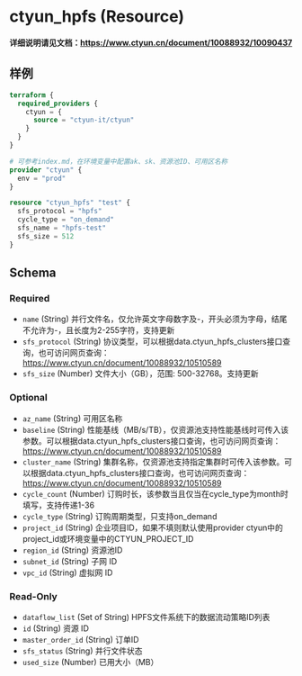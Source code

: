 # ctyun_hpfs (Resource)
**详细说明请见文档：https://www.ctyun.cn/document/10088932/10090437**



## 样例

```terraform
terraform {
  required_providers {
    ctyun = {
      source = "ctyun-it/ctyun"
    }
  }
}

# 可参考index.md，在环境变量中配置ak、sk、资源池ID、可用区名称
provider "ctyun" {
  env = "prod"
}

resource "ctyun_hpfs" "test" {
  sfs_protocol = "hpfs"
  cycle_type = "on_demand"
  sfs_name = "hpfs-test"
  sfs_size = 512
}
```

<!-- schema generated by tfplugindocs -->
## Schema

### Required

- `name` (String) 并行文件名，仅允许英文字母数字及-，开头必须为字母，结尾不允许为-，且长度为2-255字符，支持更新
- `sfs_protocol` (String) 协议类型，可以根据data.ctyun_hpfs_clusters接口查询，也可访问网页查询：https://www.ctyun.cn/document/10088932/10510589
- `sfs_size` (Number) 文件大小（GB），范围: 500-32768。支持更新

### Optional

- `az_name` (String) 可用区名称
- `baseline` (String) 性能基线（MB/s/TB），仅资源池支持性能基线时可传入该参数。可以根据data.ctyun_hpfs_clusters接口查询，也可访问网页查询：https://www.ctyun.cn/document/10088932/10510589
- `cluster_name` (String) 集群名称，仅资源池支持指定集群时可传入该参数。可以根据data.ctyun_hpfs_clusters接口查询，也可访问网页查询：https://www.ctyun.cn/document/10088932/10510589
- `cycle_count` (Number) 订购时长，该参数当且仅当在cycle_type为month时填写，支持传递1-36
- `cycle_type` (String) 订购周期类型，只支持on_demand
- `project_id` (String) 企业项目ID，如果不填则默认使用provider ctyun中的project_id或环境变量中的CTYUN_PROJECT_ID
- `region_id` (String) 资源池ID
- `subnet_id` (String) 子网 ID
- `vpc_id` (String) 虚拟网 ID

### Read-Only

- `dataflow_list` (Set of String) HPFS文件系统下的数据流动策略ID列表
- `id` (String) 资源 ID
- `master_order_id` (String) 订单ID
- `sfs_status` (String) 并行文件状态
- `used_size` (Number) 已用大小（MB）